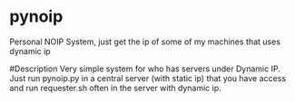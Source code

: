 # pynoip
Personal NOIP System, just get the ip of some of my machines that uses dynamic ip

#Description
Very simple system for who has servers under Dynamic IP. Just run pynoip.py in a central server (with static ip) that you have access and run requester.sh often in the server with dynamic ip.
